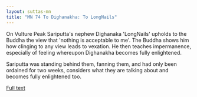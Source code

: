 ```yaml
---
layout: suttas-mn
title: "MN 74 To Dighanakha: To LongNails"
---
```


On Vulture Peak Sariputta's nephew Dighanaka 'LongNails' upholds to the Buddha the view that 'nothing is acceptable to me'. 
The Buddha shows him how clinging to any view leads to vexation. He then teaches impermanence, especially of feeling whereupon Dighanakha becomes fully enlightened.  


Sariputta was standing behind them, fanning them, and had only been ordained for two weeks, considers what they are talking about and becomes fully enlightened too.


[Full text](https://accesstoinsight.org/tipitaka/mn/mn.074.than.html)
